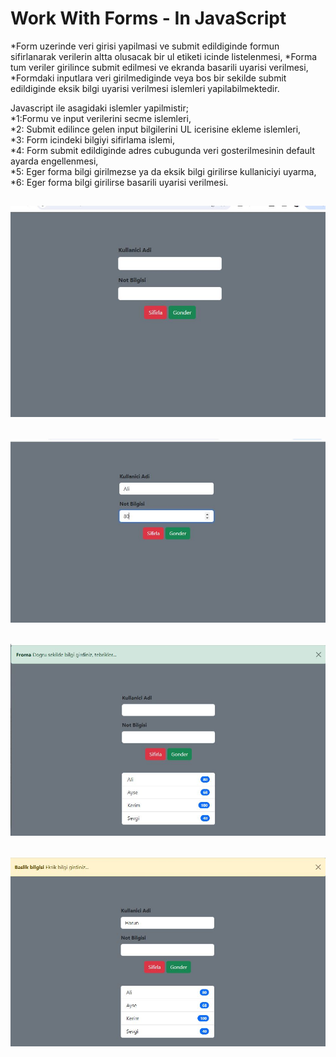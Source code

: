 # Work With Forms - In JavaScript 
 *Form uzerinde veri girisi yapilmasi ve submit edildiginde formun sifirlanarak verilerin altta olusacak bir ul etiketi icinde listelenmesi,
 *Forma tum veriler girilince submit edilmesi ve ekranda basarili uyarisi verilmesi, *Formdaki inputlara veri girilmediginde veya bos bir sekilde submit edildiginde eksik bilgi uyarisi verilmesi islemleri yapilabilmektedir.  
 
 Javascript ile asagidaki islemler yapilmistir;  
*1:Formu ve input verilerini secme islemleri,  
*2: Submit edilince gelen input bilgilerini UL icerisine ekleme islemleri,  
*3: Form icindeki bilgiyi sifirlama islemi,  
*4: Form submit edildiginde adres cubugunda veri gosterilmesinin default ayarda engellenmesi,  
*5: Eger forma bilgi girilmezse ya da eksik bilgi girilirse kullaniciyi uyarma,  
*6: Eger forma bilgi girilirse basarili uyarisi verilmesi.  

![](https://github.com/ulkuhos/work-with-forms-in-javascript/blob/main/assets/img/formproject1.JPG)
---
![](https://github.com/ulkuhos/work-with-forms-in-javascript/blob/main/assets/img/formproject2.JPG)
---
![](https://github.com/ulkuhos/work-with-forms-in-javascript/blob/main/assets/img/formproject3.JPG)
---
![](https://github.com/ulkuhos/work-with-forms-in-javascript/blob/main/assets/img/formproject4.JPG)
---
